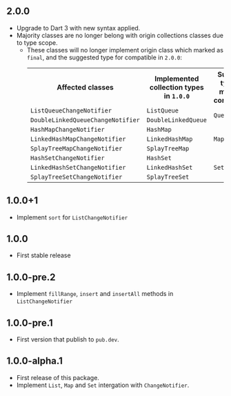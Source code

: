 ## 2.0.0

* Upgrade to Dart 3 with new syntax applied.
* Majority classes are no longer belong with origin collections classes due to type scope.
    * These classes will no longer implement origin class which marked as `final`, and the suggested type for compatible in `2.0.0`:
        <table>
            <tr>
                <th>Affected classes</th>
                <th>Implemented collection types in <code>1.0.0</code></th>
                <th>Suggested types for maximum compatibility</th>
            </tr>
            <tr>
                <td><code>ListQueueChangeNotifier</code></td>
                <td><code>ListQueue</code></td>
                <td rowspan="2"><code>Queue</code></td>
            </tr>
            <tr>
                <td><code>DoubleLinkedQueueChangeNotifier</code></td>
                <td><code>DoubleLinkedQueue</code></td>
            </tr>
            <tr>
                <td><code>HashMapChangeNotifier</code></td>
                <td><code>HashMap</code></td>
                <td rowspan="3"><code>Map</code></td>
            </tr>
            <tr>
                <td><code>LinkedHashMapChangeNotifier</code></td>
                <td><code>LinkedHashMap</code></td>
            </tr>
            <tr>
                <td><code>SplayTreeMapChangeNotifier</code></td>
                <td><code>SplayTreeMap</code></td>
            </tr>
            <tr>
                <td><code>HashSetChangeNotifier</code></td>
                <td><code>HashSet</code></td>
                <td rowspan="3"><code>Set</code></td>
            </tr>
            <tr>
                <td><code>LinkedHashSetChangeNotifier</code></td>
                <td><code>LinkedHashSet</code></td>
            </tr>
            <tr>
                <td><code>SplayTreeSetChangeNotifier</code></td>
                <td><code>SplayTreeSet</code></td>
            </tr>
        </table>

## 1.0.0+1

* Implement `sort` for `ListChangeNotifier`

## 1.0.0

* First stable release

## 1.0.0-pre.2

* Implement `fillRange`, `insert` and `insertAll` methods in `ListChangeNotifier`

## 1.0.0-pre.1

* First version that publish to `pub.dev`.

## 1.0.0-alpha.1

* First release of this package.
* Implement `List`, `Map` and `Set` intergation with `ChangeNotifier`.
